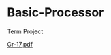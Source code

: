 # Basic-Processor
Term Project

[Gr-17.pdf](https://github.com/speedychital/Basic-Processor/files/8746932/Gr-17.pdf)



